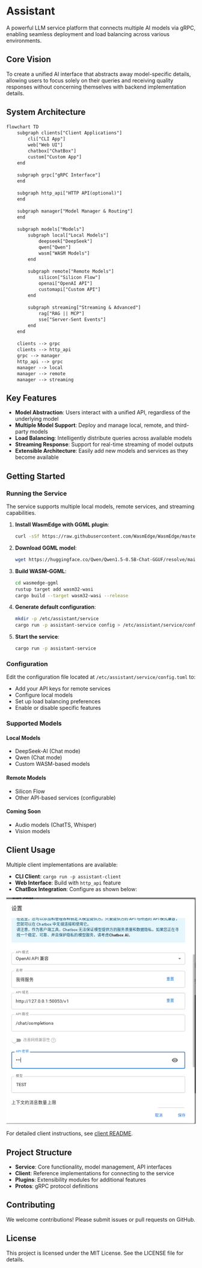 # Assistant

A powerful LLM service platform that connects multiple AI models via gRPC, enabling seamless deployment and load balancing across various environments.

## Core Vision

To create a unified AI interface that abstracts away model-specific details, allowing users to focus solely on their queries and receiving quality responses without concerning themselves with backend implementation details.

## System Architecture

```mermaid
flowchart TD
    subgraph clients["Client Applications"]
        cli["CLI App"]
        web["Web UI"]
        chatbox["ChatBox"]
        custom["Custom App"]
    end
    
    subgraph grpc["gRPC Interface"]
    end

    subgraph http_api["HTTP API(optional)"]
    end
    
    subgraph manager["Model Manager & Routing"]
    end
    
    subgraph models["Models"]
        subgraph local["Local Models"]
            deepseek["DeepSeek"]
            qwen["Qwen"]
            wasm["WASM Models"]
        end
        
        subgraph remote["Remote Models"]
            silicon["Silicon Flow"]
            openai["OpenAI API"]
            customapi["Custom API"]
        end
        
        subgraph streaming["Streaming & Advanced"]
            rag["RAG || MCP"]
            sse["Server-Sent Events"]
        end
    end
    
    clients --> grpc
    clients --> http_api
    grpc --> manager
    http_api --> grpc
    manager --> local
    manager --> remote
    manager --> streaming
```

## Key Features

- **Model Abstraction**: Users interact with a unified API, regardless of the underlying model
- **Multiple Model Support**: Deploy and manage local, remote, and third-party models
- **Load Balancing**: Intelligently distribute queries across available models
- **Streaming Response**: Support for real-time streaming of model outputs
- **Extensible Architecture**: Easily add new models and services as they become available

## Getting Started

### Running the Service

The service supports multiple local models, remote services, and streaming capabilities.

1. **Install WasmEdge with GGML plugin**:
   ```sh
   curl -sSf https://raw.githubusercontent.com/WasmEdge/WasmEdge/master/utils/install.sh | bash -s -- --plugins wasi_nn-ggml
   ```

2. **Download GGML model**:
   ```sh
   wget https://huggingface.co/Qwen/Qwen1.5-0.5B-Chat-GGUF/resolve/main/qwen1_5-0_5b-chat-q2_k.gguf
   ```

3. **Build WASM-GGML**:
   ```sh
   cd wasmedge-ggml
   rustup target add wasm32-wasi
   cargo build --target wasm32-wasi --release
   ```

4. **Generate default configuration**:
   ```sh
   mkdir -p /etc/assistant/service
   cargo run -p assistant-service config > /etc/assistant/service/config.toml
   ```

5. **Start the service**:
   ```sh
   cargo run -p assistant-service
   ```

### Configuration

Edit the configuration file located at `/etc/assistant/service/config.toml` to:
- Add your API keys for remote services
- Configure local models
- Set up load balancing preferences
- Enable or disable specific features

### Supported Models

#### Local Models
- DeepSeek-AI (Chat mode)
- Qwen (Chat mode)
- Custom WASM-based models

#### Remote Models
- Silicon Flow
- Other API-based services (configurable)

#### Coming Soon
- Audio models (ChatTS, Whisper)
- Vision models

## Client Usage

Multiple client implementations are available:

- **CLI Client**: `cargo run -p assistant-client`
- **Web Interface**: Build with `http_api` feature
- **ChatBox Integration**: Configure as shown below:

![ChatBox Configuration Example](./images/chatbox.png)

For detailed client instructions, see 
[client README](./src/client/README.md).

## Project Structure

- **Service**: Core functionality, model management, API interfaces
- **Client**: Reference implementations for connecting to the service
- **Plugins**: Extensibility modules for additional features
- **Protos**: gRPC protocol definitions

## Contributing

We welcome contributions! Please submit issues or pull requests on GitHub.

## License

This project is licensed under the MIT License. See the LICENSE file for details.